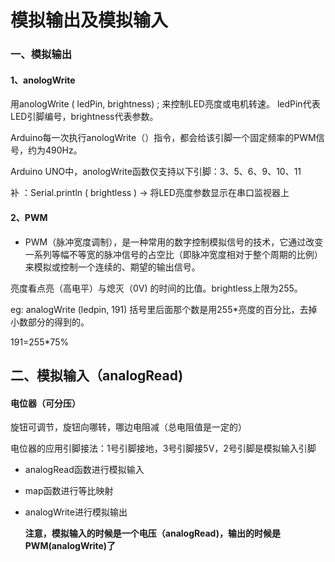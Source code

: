 # 模拟输出及模拟输入

### 一、模拟输出

#### 1、anologWrite

用anologWrite ( ledPin, brightness) ; 来控制LED亮度或电机转速。   ledPin代表LED引脚编号，brightness代表参数。

Arduino每一次执行anologWrite（）指令，都会给该引脚一个固定频率的PWM信号，约为490Hz。

Arduino UNO中，anologWrite函数仅支持以下引脚：3、5、6、9、10、11

补 ：Serial.println ( brightless )  →  将LED亮度参数显示在串口监视器上

#### 2、PWM

- PWM（脉冲宽度调制），是一种常用的数字控制模拟信号的技术，它通过改变一系列等幅不等宽的脉冲信号的占空比（即脉冲宽度相对于整个周期的比例）来模拟或控制一个连续的、期望的输出信号。

亮度看点亮（高电平）与熄灭（0V) 的时间的比值。brightless上限为255。

eg: analogWrite (ledpin, 191)    括号里后面那个数是用255*亮度的百分比，去掉小数部分的得到的。

191=255*75%



## 二、模拟输入（analogRead)

#### 电位器（可分压）

旋钮可调节，旋钮向哪转，哪边电阻减（总电阻值是一定的）

电位器的应用引脚接法：1号引脚接地，3号引脚接5V，2号引脚是模拟输入引脚

- analogRead函数进行模拟输入

- map函数进行等比映射

- analogWrite进行模拟输出

  **注意，模拟输入的时候是一个电压（analogRead)，输出的时候是PWM(analogWrite)了**

  

  

















